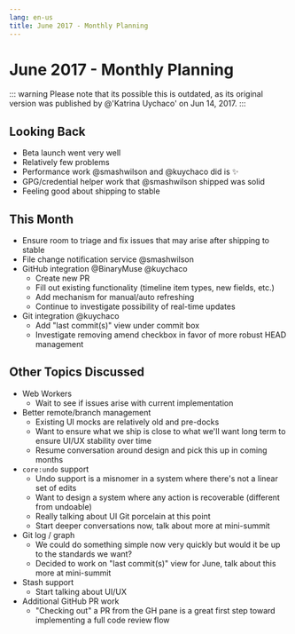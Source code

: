 ```yaml
---
lang: en-us
title: June 2017 - Monthly Planning
---
```


# June 2017 - Monthly Planning

::: warning
Please note that its possible this is outdated, as its original version was published by @'Katrina Uychaco' on Jun 14, 2017.
:::

## Looking Back

- Beta launch went very well
- Relatively few problems
- Performance work @smashwilson and @kuychaco did is ✨
- GPG/credential helper work that @smashwilson shipped was solid
- Feeling good about shipping to stable

## This Month

- Ensure room to triage and fix issues that may arise after shipping to stable
- File change notification service @smashwilson
- GitHub integration @BinaryMuse @kuychaco
  - Create new PR
  - Fill out existing functionality (timeline item types, new fields, etc.)
  - Add mechanism for manual/auto refreshing
  - Continue to investigate possibility of real-time updates
- Git integration @kuychaco
  - Add "last commit(s)" view under commit box
  - Investigate removing amend checkbox in favor of more robust HEAD management

## Other Topics Discussed

- Web Workers
  - Wait to see if issues arise with current implementation
- Better remote/branch management
  - Existing UI mocks are relatively old and pre-docks
  - Want to ensure what we ship is close to what we'll want long term to ensure UI/UX stability over time
  - Resume conversation around design and pick this up in coming months
- `core:undo` support
  - Undo support is a misnomer in a system where there's not a linear set of edits
  - Want to design a system where any action is recoverable (different from undoable)
  - Really talking about UI Git porcelain at this point
  - Start deeper conversations now, talk about more at mini-summit
- Git log / graph
  - We could do something simple now very quickly but would it be up to the standards we want?
  - Decided to work on "last commit(s)" view for June, talk about this more at mini-summit
- Stash support
  - Start talking about UI/UX
- Additional GitHub PR work
  - "Checking out" a PR from the GH pane is a great first step toward implementing a full code review flow
